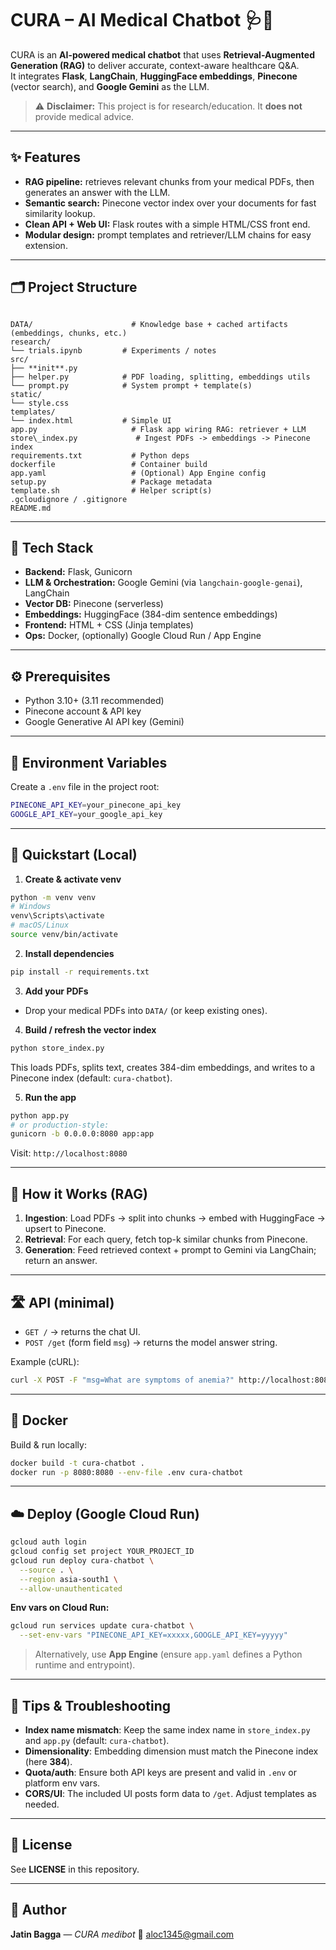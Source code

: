 
# CURA – AI Medical Chatbot 🩺🤖

CURA is an **AI-powered medical chatbot** that uses **Retrieval-Augmented Generation (RAG)** to deliver accurate, context-aware healthcare Q&A.  
It integrates **Flask**, **LangChain**, **HuggingFace embeddings**, **Pinecone** (vector search), and **Google Gemini** as the LLM.

> ⚠️ **Disclaimer:** This project is for research/education. It **does not** provide medical advice.

---

## ✨ Features
- **RAG pipeline:** retrieves relevant chunks from your medical PDFs, then generates an answer with the LLM.
- **Semantic search:** Pinecone vector index over your documents for fast similarity lookup.
- **Clean API + Web UI:** Flask routes with a simple HTML/CSS front end.
- **Modular design:** prompt templates and retriever/LLM chains for easy extension.

---

## 🗂️ Project Structure
```

DATA/                      # Knowledge base + cached artifacts (embeddings, chunks, etc.)
research/
└── trials.ipynb         # Experiments / notes
src/
├── **init**.py
├── helper.py            # PDF loading, splitting, embeddings utils
└── prompt.py            # System prompt + template(s)
static/
└── style.css
templates/
└── index.html           # Simple UI
app.py                     # Flask app wiring RAG: retriever + LLM
store\_index.py             # Ingest PDFs -> embeddings -> Pinecone index
requirements.txt           # Python deps
dockerfile                 # Container build
app.yaml                   # (Optional) App Engine config
setup.py                   # Package metadata
template.sh                # Helper script(s)
.gcloudignore / .gitignore
README.md

````

---

## 🧰 Tech Stack
- **Backend:** Flask, Gunicorn  
- **LLM & Orchestration:** Google Gemini (via `langchain-google-genai`), LangChain  
- **Vector DB:** Pinecone (serverless)  
- **Embeddings:** HuggingFace (384-dim sentence embeddings)  
- **Frontend:** HTML + CSS (Jinja templates)  
- **Ops:** Docker, (optionally) Google Cloud Run / App Engine

---

## ⚙️ Prerequisites
- Python 3.10+ (3.11 recommended)  
- Pinecone account & API key  
- Google Generative AI API key (Gemini)

---

## 🔐 Environment Variables
Create a `.env` file in the project root:
```bash
PINECONE_API_KEY=your_pinecone_api_key
GOOGLE_API_KEY=your_google_api_key
````

---

## 🚀 Quickstart (Local)

1. **Create & activate venv**

```bash
python -m venv venv
# Windows
venv\Scripts\activate
# macOS/Linux
source venv/bin/activate
```

2. **Install dependencies**

```bash
pip install -r requirements.txt
```

3. **Add your PDFs**

* Drop your medical PDFs into `DATA/` (or keep existing ones).

4. **Build / refresh the vector index**

```bash
python store_index.py
```

This loads PDFs, splits text, creates 384-dim embeddings, and writes to a Pinecone index (default: `cura-chatbot`).

5. **Run the app**

```bash
python app.py
# or production-style:
gunicorn -b 0.0.0.0:8080 app:app
```

Visit: `http://localhost:8080`

---

## 🧠 How it Works (RAG)

1. **Ingestion**: Load PDFs → split into chunks → embed with HuggingFace → upsert to Pinecone.
2. **Retrieval**: For each query, fetch top-k similar chunks from Pinecone.
3. **Generation**: Feed retrieved context + prompt to Gemini via LangChain; return an answer.

---

## 🛣️ API (minimal)

* `GET /` → returns the chat UI.
* `POST /get` (form field `msg`) → returns the model answer string.

Example (cURL):

```bash
curl -X POST -F "msg=What are symptoms of anemia?" http://localhost:8080/get
```

---

## 🐳 Docker

Build & run locally:

```bash
docker build -t cura-chatbot .
docker run -p 8080:8080 --env-file .env cura-chatbot
```

---

## ☁️ Deploy (Google Cloud Run)

```bash
gcloud auth login
gcloud config set project YOUR_PROJECT_ID
gcloud run deploy cura-chatbot \
  --source . \
  --region asia-south1 \
  --allow-unauthenticated
```

**Env vars on Cloud Run:**

```bash
gcloud run services update cura-chatbot \
  --set-env-vars "PINECONE_API_KEY=xxxxx,GOOGLE_API_KEY=yyyyy"
```

> Alternatively, use **App Engine** (ensure `app.yaml` defines a Python runtime and entrypoint).

---

## 🧪 Tips & Troubleshooting

* **Index name mismatch**: Keep the same index name in `store_index.py` and `app.py` (default: `cura-chatbot`).
* **Dimensionality**: Embedding dimension must match the Pinecone index (here **384**).
* **Quota/auth**: Ensure both API keys are present and valid in `.env` or platform env vars.
* **CORS/UI**: The included UI posts form data to `/get`. Adjust templates as needed.

---

## 📜 License

See **LICENSE** in this repository.

---

## 👤 Author

**Jatin Bagga** — *CURA medibot*
📧 [aloc1345@gmail.com](mailto:aloc1345@gmail.com)
